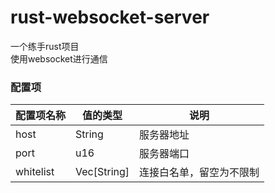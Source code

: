 # rust-websocket-server
一个练手rust项目\
使用websocket进行通信

### 配置项
| 配置项名称     | 值的类型        | 说明           |
|-----------|-------------|--------------|
| host      | String      | 服务器地址        |
| port      | u16         | 服务器端口        |
| whitelist | Vec[String] | 连接白名单，留空为不限制 |
